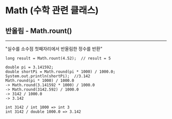 Math (수학 관련 클래스)
=========================

반올림 - Math.rount()
---------
*****

"실수를 소수점 첫째자리에서 반올림한 정수를 반환"  

    long result = Math.rount(4.52);  // result = 5  

    double pi = 3.141592;  
    double shortPi = Math.round(pi * 1000) / 1000.0;  
    System.out.println(shortPi);  //3.142  
    Math.round(pi * 1000) / 1000.0  
    -> Math.round(3.141592 * 1000) / 1000.0   
    -> Math.round(3142.592) / 1000.0  
    -> 3142 / 1000.0  
    -> 3.142  
  
    int 3142 / int 1000 => int 3  
    int 3142 / double 1000.0 => 3.142


